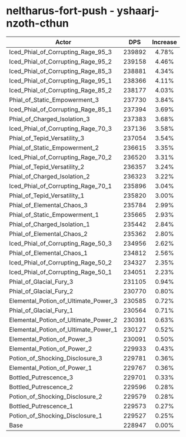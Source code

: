 # neltharus-fort-push - yshaarj-nzoth-cthun
| Actor | DPS | Increase |
|---|:---:|:---:|
|Iced_Phial_of_Corrupting_Rage_95_3|239892|4.78%|
|Iced_Phial_of_Corrupting_Rage_95_2|239158|4.46%|
|Iced_Phial_of_Corrupting_Rage_85_3|238881|4.34%|
|Iced_Phial_of_Corrupting_Rage_95_1|238366|4.11%|
|Iced_Phial_of_Corrupting_Rage_85_2|238177|4.03%|
|Phial_of_Static_Empowerment_3|237730|3.84%|
|Iced_Phial_of_Corrupting_Rage_85_1|237394|3.69%|
|Phial_of_Charged_Isolation_3|237383|3.68%|
|Iced_Phial_of_Corrupting_Rage_70_3|237136|3.58%|
|Phial_of_Tepid_Versatility_3|237054|3.54%|
|Phial_of_Static_Empowerment_2|236615|3.35%|
|Iced_Phial_of_Corrupting_Rage_70_2|236520|3.31%|
|Phial_of_Tepid_Versatility_2|236357|3.24%|
|Phial_of_Charged_Isolation_2|236323|3.22%|
|Iced_Phial_of_Corrupting_Rage_70_1|235896|3.04%|
|Phial_of_Tepid_Versatility_1|235820|3.00%|
|Phial_of_Elemental_Chaos_3|235784|2.99%|
|Phial_of_Static_Empowerment_1|235665|2.93%|
|Phial_of_Charged_Isolation_1|235442|2.84%|
|Phial_of_Elemental_Chaos_2|235362|2.80%|
|Iced_Phial_of_Corrupting_Rage_50_3|234956|2.62%|
|Phial_of_Elemental_Chaos_1|234812|2.56%|
|Iced_Phial_of_Corrupting_Rage_50_2|234327|2.35%|
|Iced_Phial_of_Corrupting_Rage_50_1|234051|2.23%|
|Phial_of_Glacial_Fury_3|231105|0.94%|
|Phial_of_Glacial_Fury_2|230770|0.80%|
|Elemental_Potion_of_Ultimate_Power_3|230585|0.72%|
|Phial_of_Glacial_Fury_1|230564|0.71%|
|Elemental_Potion_of_Ultimate_Power_2|230391|0.63%|
|Elemental_Potion_of_Ultimate_Power_1|230127|0.52%|
|Elemental_Potion_of_Power_3|230091|0.50%|
|Elemental_Potion_of_Power_2|229933|0.43%|
|Potion_of_Shocking_Disclosure_3|229781|0.36%|
|Elemental_Potion_of_Power_1|229767|0.36%|
|Bottled_Putrescence_3|229701|0.33%|
|Bottled_Putrescence_2|229596|0.28%|
|Potion_of_Shocking_Disclosure_2|229579|0.28%|
|Bottled_Putrescence_1|229573|0.27%|
|Potion_of_Shocking_Disclosure_1|229527|0.25%|
|Base|228947|0.00%|
